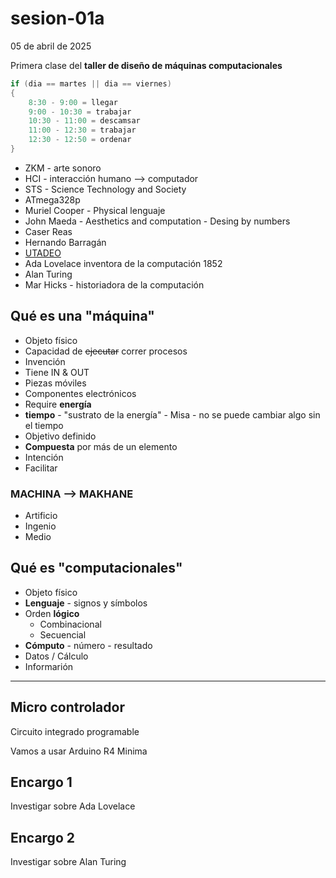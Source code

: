 # sesion-01a

05 de abril de 2025

Primera clase del **taller de diseño de máquinas computacionales**

````cpp
if (dia == martes || dia == viernes)
{
    8:30 - 9:00 = llegar
    9:00 - 10:30 = trabajar
    10:30 - 11:00 = descamsar
    11:00 - 12:30 = trabajar
    12:30 - 12:50 = ordenar
}
````

- ZKM - arte sonoro
- HCI - interacción humano --> computador
- STS - Science Technology and Society
- ATmega328p
- Muriel Cooper - Physical lenguaje
- John Maeda - Aesthetics and computation - Desing by numbers
- Caser Reas
- Hernando Barragán
- [UTADEO](https://www.utadeo.edu.co/es/continuada/educacion-continua/53376/catedra-en-diseno-arte-y-ciencia)
- Ada Lovelace inventora de la computación 1852
- Alan Turing
- Mar Hicks - historiadora de la computación

## Qué es una "máquina"

- Objeto físico
- Capacidad de ~~ejecutar~~ correr procesos
- Invención
- Tiene IN & OUT
- Piezas móviles
- Componentes electrónicos
- Require **energía**
- **tiempo** - "sustrato de la energía" - Misa - no se puede cambiar algo sin el tiempo
- Objetivo definido
- **Compuesta** por más de un elemento
- Intención
- Facilitar

### MACHINA --> MAKHANE

- Artificio
- Ingenio
- Medio

## Qué es "computacionales"

- Objeto físico
- **Lenguaje** - signos y símbolos
- Orden **lógico**
  - Combinacional
  - Secuencial
- **Cómputo** - número - resultado
- Datos / Cálculo
- Informarión

-----

## Micro controlador

Circuito integrado programable

Vamos a usar Arduino R4 Minima

## Encargo 1

Investigar sobre Ada Lovelace

## Encargo 2

Investigar sobre Alan Turing
